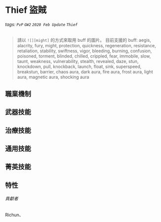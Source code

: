 # Thief 盜賊

###### tags: `PvP` `GW2` `2020 Feb Update` `Thief`

> 請以 `![][might]` 的方式來取用 buff 的圖片。
> 目前支援的 buff: aegis, alacrity, fury, might, protection, quickness, regeneration, resistance, retaliation, stability, swiftness, vigor, bleeding, burning, confusion, poisoned, torment, blinded, chilled, crippled, fear, immobile, slow, taunt, weakness, vulnerability, stealth, revealed, daze, stun, knockdown, pull, knockback, launch, float, sink, superspeed, breakstun, barrier, chaos aura, dark aura, fire aura, frost aura, light aura, magnetic aura, shocking aura

## 職業機制

## 武器技能

## 治療技能

## 通用技能

## 菁英技能

## 特性

###### 貢獻者
Richun、

[底下這些別動，上面才是正文]: https://wiki.guildwars2.com

[aegis]: https://wiki.guildwars2.com/images/thumb/e/e5/Aegis.png/20px-Aegis.png
[alarcity]: https://wiki.guildwars2.com/images/thumb/4/4c/Alacrity.png/20px-Alacrity.png
[fury]: https://wiki.guildwars2.com/images/thumb/4/46/Fury.png/20px-Fury.png
[might]: https://wiki.guildwars2.com/images/thumb/7/7c/Might.png/20px-Might.png
[protection]: https://wiki.guildwars2.com/images/thumb/6/6c/Protection.png/20px-Protection.png
[quickness]: https://wiki.guildwars2.com/images/thumb/b/b4/Quickness.png/20px-Quickness.png
[regeneration]: https://wiki.guildwars2.com/images/thumb/5/53/Regeneration.png/20px-Regeneration.png
[resistance]: https://wiki.guildwars2.com/images/thumb/4/4b/Resistance.png/20px-Resistance.png
[retaliation]: https://wiki.guildwars2.com/images/thumb/5/53/Retaliation.png/20px-Retaliation.png
[stability]: https://wiki.guildwars2.com/images/thumb/a/ae/Stability.png/20px-Stability.png
[swiftness]: https://wiki.guildwars2.com/images/thumb/a/af/Swiftness.png/20px-Swiftness.png
[vigor]: https://wiki.guildwars2.com/images/thumb/f/f4/Vigor.png/20px-Vigor.png
[bleeding]: https://wiki.guildwars2.com/images/thumb/3/33/Bleeding.png/20px-Bleeding.png
[burning]: https://wiki.guildwars2.com/images/thumb/4/45/Burning.png/20px-Burning.png
[confusion]: https://wiki.guildwars2.com/images/thumb/e/e6/Confusion.png/20px-Confusion.png
[poisoned]: https://wiki.guildwars2.com/images/thumb/1/11/Poisoned.png/20px-Poisoned.png
[torment]: https://wiki.guildwars2.com/images/thumb/0/08/Torment.png/20px-Torment.png
[blinded]: https://wiki.guildwars2.com/images/thumb/3/33/Blinded.png/20px-Blinded.png
[chilled]: https://wiki.guildwars2.com/images/thumb/a/a6/Chilled.png/20px-Chilled.png
[crippled]: https://wiki.guildwars2.com/images/thumb/f/fb/Crippled.png/20px-Crippled.png
[fear]: https://wiki.guildwars2.com/images/thumb/e/e6/Fear.png/20px-Fear.png
[immobile]: https://wiki.guildwars2.com/images/thumb/3/32/Immobile.png/20px-Immobile.png
[slow]: https://wiki.guildwars2.com/images/thumb/f/f5/Slow.png/20px-Slow.png
[taunt]: https://wiki.guildwars2.com/images/thumb/c/cc/Taunt.png/20px-Taunt.png
[weakness]: https://wiki.guildwars2.com/images/thumb/f/f9/Weakness.png/20px-Weakness.png
[vulnerability]: https://wiki.guildwars2.com/images/thumb/a/af/Vulnerability.png/20px-Vulnerability.png
[stealth]: https://wiki.guildwars2.com/images/thumb/1/19/Stealth.png/20px-Stealth.png
[revealed]: https://wiki.guildwars2.com/images/thumb/d/db/Revealed.png/20px-Revealed.png
[daze]: https://wiki.guildwars2.com/images/thumb/7/79/Daze.png/20px-Daze.png
[stun]: https://wiki.guildwars2.com/images/thumb/9/97/Stun.png/20px-Stun.png
[knockdown]: https://wiki.guildwars2.com/images/thumb/3/36/Knockdown.png/20px-Knockdown.png
[pull]: https://wiki.guildwars2.com/images/thumb/a/a4/Radius.png/20px-Radius.png
[knockback]: https://wiki.guildwars2.com/images/thumb/c/ca/Knockback.png/20px-Knockback.png
[launch]: https://wiki.guildwars2.com/images/thumb/6/68/Launch.png/20px-Launch.png
[float]: https://wiki.guildwars2.com/images/thumb/c/c8/Float.png/20px-Float.png
[sink]: https://wiki.guildwars2.com/images/thumb/6/66/Sink.png/20px-Sink.png
[superspeed]: https://wiki.guildwars2.com/images/thumb/1/1a/Super_Speed.png/20px-Super_Speed.png
[breakstun]: https://wiki.guildwars2.com/images/thumb/7/7a/Breaks_stun.png/20px-Breaks_stun.png
[barrier]: https://wiki.guildwars2.com/images/thumb/c/cc/Barrier.png/20px-Barrier.png
[chaos aura]: https://wiki.guildwars2.com/images/thumb/1/1b/Chaos_Armor.png/20px-Chaos_Armor.png
[dark aura]: https://wiki.guildwars2.com/images/thumb/e/ef/Dark_Aura.png/20px-Dark_Aura.png
[fire aura]: https://wiki.guildwars2.com/images/thumb/1/18/Fire_Shield.png/20px-Fire_Shield.png
[frost aura]: https://wiki.guildwars2.com/images/thumb/6/68/Frost_Aura.png/20px-Frost_Aura.png
[light aura]: https://wiki.guildwars2.com/images/thumb/5/5a/Light_Aura.png/20px-Light_Aura.png
[magnetic aura]: https://wiki.guildwars2.com/images/thumb/5/5a/Magnetic_Aura.png/20px-Magnetic_Aura.png
[shocking aura]: https://wiki.guildwars2.com/images/thumb/3/31/Shocking_Aura.png/20px-Shocking_Aura.png
